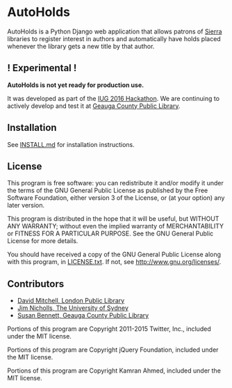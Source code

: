 AutoHolds
=========

AutoHolds is a Python Django web application that allows patrons of [Sierra](https://www.iii.com/products/sierra) libraries 
to register interest in authors and automatically have holds placed whenever the library gets a new title by that author.



! Experimental !
----------------

**AutoHolds is not yet ready for production use.** 

It was developed as part of the [IUG 2016 Hackathon](https://www.iii.com/community/inn-side-view/iug-2016-hackathon-recap).
We are continuing to actively develop and test it at [Geauga County Public Library](https://geaugalibrary.net/).



Installation
------------

See [INSTALL.md](INSTALL.md) for installation instructions.



License
-------

This program is free software: you can redistribute it and/or modify
it under the terms of the GNU General Public License as published by
the Free Software Foundation, either version 3 of the License, or
(at your option) any later version.

This program is distributed in the hope that it will be useful,
but WITHOUT ANY WARRANTY; without even the implied warranty of
MERCHANTABILITY or FITNESS FOR A PARTICULAR PURPOSE.  See the
GNU General Public License for more details.

You should have received a copy of the GNU General Public License
along with this program, in [LICENSE.txt](LICENSE.txt).
If not, see <http://www.gnu.org/licenses/>.



Contributors
------------

* [David Mitchell, London Public Library](https://twitter.com/wvrent)
* [Jim Nicholls, The University of Sydney](https://github.com/SydneyUniLibrary-Jim)
* [Susan Bennett, Geauga County Public Library](https://www.linkedin.com/in/susan-bennett-20600524)


Portions of this program are Copyright 2011-2015 Twitter, Inc., included under the MIT license.

Portions of this program are Copyright jQuery Foundation, included under the MIT license.

Portions of this program are Copyright Kamran Ahmed, included under the MIT license.

